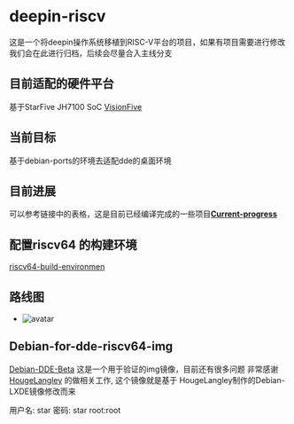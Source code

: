 # deepin-riscv

这是一个将deepin操作系统移植到RISC-V平台的项目，如果有项目需要进行修改我们会在此进行归档，后续会尽量合入主线分支

## 目前适配的硬件平台
基于StarFive JH7100 SoC [VisionFive](https://github.com/starfive-tech/VisionFive/blob/main/README.md) 

## 当前目标
基于debian-ports的环境去适配dde的桌面环境

## 目前进展

可以参考链接中的表格，这是目前已经编译完成的一些项目[**Current-progress**](https://github.com/linuxdeepin/deepin-riscv/blob/master/Current-progress.md)

## 配置riscv64 的构建环境

[riscv64-build-environmen](https://github.com/linuxdeepin/deepin-riscv/blob/master/riscv64-build-environment-zh_CN.md)

## 路线图

- ![avatar](https://github.com/linuxdeepin/deepin-riscv/blob/master/20220222174814.jpg)

## Debian-for-dde-riscv64-img
[Debian-DDE-Beta](https://drive.google.com/file/d/1cboa9MOn6tYSPGa1fnTa3ozG9sTgPi5X/view) 这是一个用于验证的img镜像，目前还有很多问题
非常感谢 [HougeLangley](https://github.com/HougeLangley) 的做相关工作, 这个镜像就是基于 HougeLangley制作的Debian-LXDE镜像修改而来

用户名: star
密码: star
root:root

